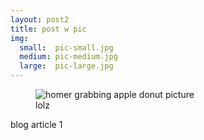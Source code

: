 ```yaml
---
layout: post2
title: post w pic
img:
  small:  pic-small.jpg
  medium: pic-medium.jpg
  large:  pic-large.jpg
---
```


<figure class="image"><img src="http://hdwallpaperbackgrounds.net/wp-content/uploads/2015/11/Cool-Wallpapers-For-Mac-HD-Background.jpg" alt="homer grabbing apple donut picture"><figcaption>lolz</figcaption></figure>
blog article 1
